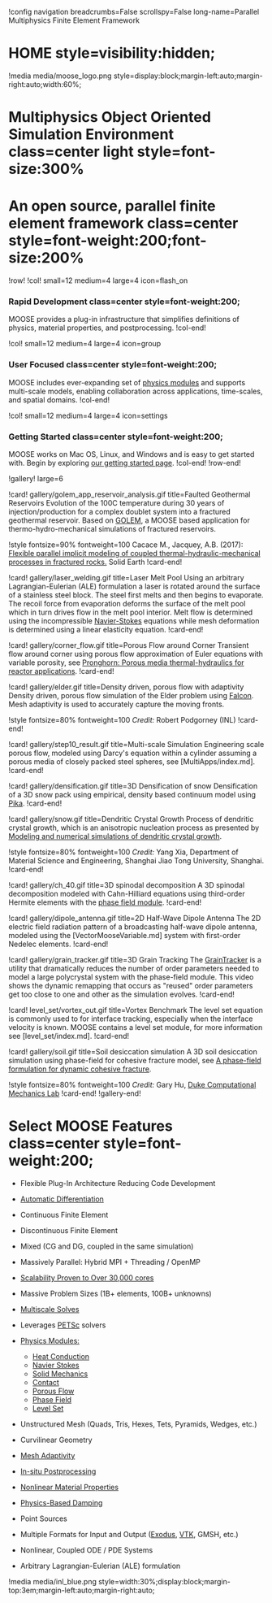 !config navigation breadcrumbs=False scrollspy=False long-name=Parallel Multiphysics Finite Element Framework

# HOME style=visibility:hidden;

!media media/moose_logo.png style=display:block;margin-left:auto;margin-right:auto;width:60%;

# Multiphysics Object Oriented Simulation Environment class=center light style=font-size:300%

# An open source, parallel finite element framework class=center style=font-weight:200;font-size:200%

!row!
!col! small=12 medium=4 large=4 icon=flash_on
### Rapid Development class=center style=font-weight:200;

MOOSE provides a plug-in infrastructure that simplifies definitions of physics, material properties,
and postprocessing.
!col-end!

!col! small=12 medium=4 large=4 icon=group
### User Focused class=center style=font-weight:200;

MOOSE includes ever-expanding set of [physics modules](modules/index.md) and supports multi-scale models, enabling
collaboration across applications, time-scales, and spatial domains.
!col-end!

!col! small=12 medium=4 large=4 icon=settings
### Getting Started class=center style=font-weight:200;

MOOSE works on Mac OS, Linux, and Windows and is easy to get started with. Begin by exploring
[our getting started page](getting_started/index.md).
!col-end!
!row-end!


!gallery! large=6

!card! gallery/golem_app_reservoir_analysis.gif title=Faulted Geothermal Reservoirs
Evolution of the 100C temperature during 30 years of injection/production for a complex doublet
system into a fractured geothermal reservoir. Based on [GOLEM](https://github.com/ajacquey/golem),
a MOOSE based application for thermo-hydro-mechanical simulations of fractured reservoirs.

!style fontsize=90% fontweight=100
Cacace M., Jacquey, A.B. (2017): [Flexible parallel implicit modeling of coupled thermal-hydraulic-mechanical processes in fractured rocks.](https://www.solid-earth.net/8/921/2017/) Solid Earth
!card-end!

!card! gallery/laser_welding.gif title=Laser Melt Pool
Using an arbitrary Lagrangian-Eulerian (ALE) formulation a laser is rotated around the surface of a stainless
steel block. The steel first melts and then begins to evaporate. The recoil force from evaporation
deforms the surface of the melt pool which in turn drives flow in the melt pool interior. Melt flow
is determined using the incompressible [Navier-Stokes](modules/navier_stokes/index.md) equations
while mesh deformation is determined using a linear elasticity equation.
!card-end!

!card! gallery/corner_flow.gif title=Porous Flow around Corner
Transient flow around corner using porous flow approximation of Euler equations with variable porosity,
see [Pronghorn: Porous media thermal-hydraulics for reactor applications](https://escholarship.org/uc/item/61k9r05w).
!card-end!

!card! gallery/elder.gif title=Density driven, porous flow with adaptivity
Density driven, porous flow simulation of the Elder problem using [Falcon](https://github.com/idaholab/falcon).  Mesh adaptivity is used to accurately capture the moving fronts.

!style fontsize=80% fontweight=100
*Credit:* Robert Podgorney (INL)
!card-end!

!card! gallery/step10_result.gif title=Multi-scale Simulation
Engineering scale porous flow, modeled using Darcy's equation within a cylinder assuming a porous
media of closely packed steel spheres, see [MultiApps/index.md].
!card-end!

!card! gallery/densification.gif title=3D Densification of snow
Densification of a 3D snow pack using empirical, density based continuum model using [Pika](https://github.com/idaholab/pika).
!card-end!

!card! gallery/snow.gif title=Dendritic Crystal Growth
Process of dendritic crystal growth, which is an anisotropic nucleation process as presented by
[Modeling and numerical simulations of dendritic crystal growth](https://www.sciencedirect.com/science/article/pii/016727899390120P).

!style fontsize=80% fontweight=100
*Credit:* Yang Xia, Department of Material Science and Engineering,
Shanghai Jiao Tong University, Shanghai.
!card-end!

!card! gallery/ch_40.gif title=3D spinodal decomposition
A 3D spinodal decomposition modeled with Cahn-Hilliard equations using third-order Hermite elements with
the [phase field module](modules/phase_field/index.md).
!card-end!

!card! gallery/dipole_antenna.gif title=2D Half-Wave Dipole Antenna
The 2D electric field radiation pattern of a broadcasting half-wave dipole antenna, modeled using
the [VectorMooseVariable.md] system with first-order Nedelec elements.
!card-end!

!card! gallery/grain_tracker.gif title=3D Grain Tracking
The [GrainTracker](GrainTracker.md) is a utility that dramatically reduces the number of order
parameters needed to model a large polycrystal system with the phase-field module. This video shows
the dynamic remapping that occurs as "reused" order parameters get too close to one and other as the
simulation evolves.
!card-end!

!card! level_set/vortex_out.gif title=Vortex Benchmark
The level set equation is commonly used to for interface tracking, especially when the interface
velocity is known. MOOSE contains a level set module, for more information see [level_set/index.md].
!card-end!

!card! gallery/soil.gif title=Soil desiccation simulation
A 3D soil desiccation simulation using phase-field for cohesive fracture model, see
[A phase-field formulation for dynamic cohesive fracture](https://arxiv.org/abs/1809.09691).

!style fontsize=80% fontweight=100
*Credit:* Gary Hu, [Duke Computational Mechanics Lab](http://dcml.pratt.duke.edu/)
!card-end!
!gallery-end!

# Select MOOSE Features class=center style=font-weight:200;

- Flexible Plug-In Architecture Reducing Code Development
- [Automatic Differentiation](NonlinearSystem.md)
- Continuous Finite Element
- Discontinuous Finite Element
- Mixed (CG and DG, coupled in the same simulation)
- Massively Parallel: Hybrid MPI + Threading / OpenMP
- [Scalability Proven to Over 30,000 cores](https://ieeexplore.ieee.org/abstract/document/8638143)
- Massive Problem Sizes (1B+ elements, 100B+ unknowns)
- [Multiscale Solves](MultiApps/index.md)
- Leverages [PETSc](https://www.mcs.anl.gov/petsc) solvers
- [Physics Modules:](modules/index.md)

  - [Heat Conduction](HeatConduction.md)
  - [Navier Stokes](NavierStokes/index.md)
  - [Solid Mechanics](syntax/Modules/TensorMechanics/index.md)
  - [Contact](contact/index.md)
  - [Porous Flow](porous_flow/index.md)
  - [Phase Field](phase_field/index.md)
  - [Level Set](level_set/index.md)

- Unstructured Mesh (Quads, Tris, Hexes, Tets, Pyramids, Wedges, etc.)
- Curvilinear Geometry
- [Mesh Adaptivity](syntax/Adaptivity/index.md)
- [In-situ Postprocessing](Postprocessors/index.md)
- [Nonlinear Material Properties](examples/ex08_materials.md)
- [Physics-Based Damping](Dampers/index.md)
- Point Sources
- Multiple Formats for Input and Output ([Exodus](Exodus.md), [VTK](VTKOutput.md), GMSH, etc.)
- Nonlinear, Coupled ODE / PDE Systems
- Arbitrary Lagrangian-Eulerian (ALE) formulation

!media media/inl_blue.png style=width:30%;display:block;margin-top:3em;margin-left:auto;margin-right:auto;
